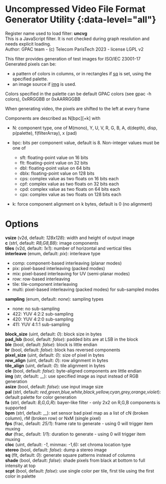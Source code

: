<!-- automatically generated - do not edit, patch gpac/applications/gpac/gpac.c -->

# Uncompressed Video File Format Generator Utility  {:data-level="all"}  
  
Register name used to load filter: __uncvg__  
This is a JavaScript filter. It is not checked during graph resolution and needs explicit loading.  
Author: GPAC team - (c) Telecom ParisTech 2023 - license LGPL v2  
  
This filter provides generation of test images for ISO/IEC 23001-17  
Generated pixels can be:  

- a pattern of colors in columns, or in rectangles if [sq](#sq) is set, using the specified palette.  
- an image source if [img](#img) is used.  

  
Colors specified in the palette can be default GPAC colors (see gpac -h colors), 0xRRGGBB or 0xAARRGGBB  
  
When generating video, the pixels are shifted to the left at every frame  
  
Components are described as N[bpc][+k] with  

- N: component type, one of M(mono), Y, U, V, R, G, B, A, d(depth), disp, p(palette), f(filterArray), x (pad)  
- bpc: bits per component value, default is 8. Non-integer values must be one of  

    - sft: floating-point value on 16 bits  
    - flt: floating-point value on 32 bits  
    - dbl: floating-point value on 64 bits  
    - dblx: floating-point value on 128 bits  
    - cps: complex value as two floats on 16 bits each  
    - cpf: complex value as two floats on 32 bits each  
    - cpd: complex value as two floats on 64 bits each  
    - cpx: complex value as two floats on 128 bits each  

- k: force component alignment on k bytes, default is 0 (no alignment)  

  

# Options    
  
<a id="vsize">__vsize__</a> (v2d, default: _128x128_): width and height of output image  
<a id="c">__c__</a> (strl, default: _R8,G8,B8_): image components  
<a id="tiles">__tiles__</a> (v2d, default: _1x1_): number of horizontal and vertical tiles  
<a id="interleave">__interleave__</a> (enum, default: _pix_): interleave type  

- comp: component-based interleaving (planar modes)  
- pix: pixel-based interleaving (packed modes)  
- mix: pixel-based interleaving for UV (semi-planar modes)  
- row: row-based interleaving  
- tile: tile-component interleaving  
- multi: pixel-based interleaving (packed modes) for sub-sampled modes  
  
<a id="sampling">__sampling__</a> (enum, default: _none_): sampling types  

- none: no sub-sampling  
- 422: YUV 4:2:2 sub-sampling  
- 420: YUV 4:2:0 sub-sampling  
- 411: YUV 4:1:1 sub-sampling  
  
<a id="block_size">__block_size__</a> (uint, default: _0_): block size in bytes  
<a id="pad_lsb">__pad_lsb__</a> (bool, default: _false_): padded bits are at LSB in the block  
<a id="ble">__ble__</a> (bool, default: _false_): block is little endian  
<a id="br">__br__</a> (bool, default: _false_): block has reversed components  
<a id="pixel_size">__pixel_size__</a> (uint, default: _0_): size of pixel in bytes  
<a id="row_align">__row_align__</a> (uint, default: _0_): row alignment in bytes  
<a id="tile_align">__tile_align__</a> (uint, default: _0_): tile alignment in bytes  
<a id="cle">__cle__</a> (bool, default: _false_): byte-aligned components are little endian  
<a id="img">__img__</a> (str, default: __): use specified image as input instead of RGB generation  
<a id="asize">__asize__</a> (bool, default: _false_): use input image size  
<a id="pal">__pal__</a> (strl, default: _red,green,blue,white,black,yellow,cyan,grey,orange,violet_): default palette for color generation  
<a id="fa">__fa__</a> (strl, default: _B,G,G,R_): bayer-like filter - only 2x2 on R,G,B components is supported  
<a id="bpm">__bpm__</a> (strl, default: __): set sensor bad pixel map as a list of cN (broken column), rM (broken row) or NxM (single pixel)  
<a id="fps">__fps__</a> (frac, default: _25/1_): frame rate to generate - using 0 will trigger item muxing  
<a id="dur">__dur__</a> (frac, default: _1/1_): duration to generate - using 0 will trigger item muxing  
<a id="cloc">__cloc__</a> (uint, default: _-1_, minmax: -1,6): set chroma location type  
<a id="stereo">__stereo__</a> (bool, default: _false_): dump a stereo image  
<a id="sq">__sq__</a> (flt, default: _0_): generate square patterns instead of columns  
<a id="shade">__shade__</a> (bool, default: _false_): shade pixels from black at bottom to full intensity at top  
<a id="scpt">__scpt__</a> (bool, default: _false_): use single color per tile, first tile using the first color in palette  
  

